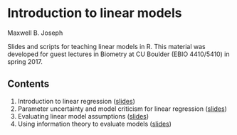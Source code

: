 #  Introduction to linear models

Maxwell B. Joseph

Slides and scripts for teaching linear models in R. 
This material was developed for guest lectures in Biometry at CU Boulder (EBIO 4410/5410) in spring 2017.

## Contents

1. Introduction to linear regression ([slides](https://github.com/mbjoseph/biometry-linear-models/blob/master/1-intro-regression/lm1.pdf))
2. Parameter uncertainty and model criticism for linear regression ([slides](https://github.com/mbjoseph/biometry-linear-models/blob/master/2-uncertainty-and-criticism/lm2.pdf))
3. Evaluating linear model assumptions ([slides](https://github.com/mbjoseph/biometry-linear-models/blob/master/3-model-checking/lm3.pdf))
4. Using information theory to evaluate models ([slides](https://github.com/mbjoseph/biometry-linear-models/blob/master/4-information-theory/lm4.pdf))
